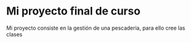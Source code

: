 # Mi proyecto final de curso

Mi proyecto consiste en la gestión de una pescaderia, para ello cree las clases 
